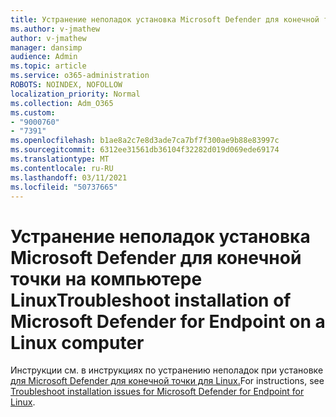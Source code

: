 ```yaml
---
title: Устранение неполадок установка Microsoft Defender для конечной точки на компьютере Linux
ms.author: v-jmathew
author: v-jmathew
manager: dansimp
audience: Admin
ms.topic: article
ms.service: o365-administration
ROBOTS: NOINDEX, NOFOLLOW
localization_priority: Normal
ms.collection: Adm_O365
ms.custom:
- "9000760"
- "7391"
ms.openlocfilehash: b1ae8a2c7e8d3ade7ca7bf7f300ae9b88e83997c
ms.sourcegitcommit: 6312ee31561db36104f32282d019d069ede69174
ms.translationtype: MT
ms.contentlocale: ru-RU
ms.lasthandoff: 03/11/2021
ms.locfileid: "50737665"
---
```

# <a name="troubleshoot-installation-of-microsoft-defender-for-endpoint-on-a-linux-computer"></a><span data-ttu-id="97ac6-102">Устранение неполадок установка Microsoft Defender для конечной точки на компьютере Linux</span><span class="sxs-lookup"><span data-stu-id="97ac6-102">Troubleshoot installation of Microsoft Defender for Endpoint on a Linux computer</span></span>

<span data-ttu-id="97ac6-103">Инструкции см. в инструкциях по устранению неполадок при установке [для Microsoft Defender для конечной точки для Linux.](https://go.microsoft.com/fwlink/?linkid=2144673)</span><span class="sxs-lookup"><span data-stu-id="97ac6-103">For instructions, see [Troubleshoot installation issues for Microsoft Defender for Endpoint for Linux](https://go.microsoft.com/fwlink/?linkid=2144673).</span></span>
